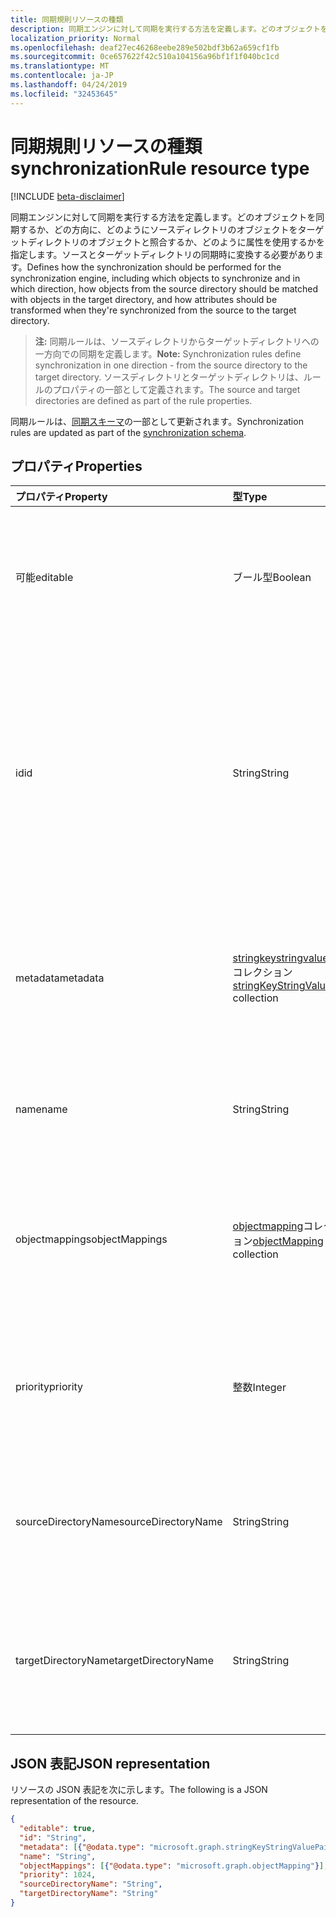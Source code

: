 ```yaml
---
title: 同期規則リソースの種類
description: 同期エンジンに対して同期を実行する方法を定義します。どのオブジェクトを同期するか、どの方向に、どのようにソースディレクトリのオブジェクトをターゲットディレクトリのオブジェクトと照合するか、どのように属性を使用するかを指定します。ソースとターゲットディレクトリの同期時に変換する必要があります。
localization_priority: Normal
ms.openlocfilehash: deaf27ec46268eebe289e502bdf3b62a659cf1fb
ms.sourcegitcommit: 0ce657622f42c510a104156a96bf1f1f040bc1cd
ms.translationtype: MT
ms.contentlocale: ja-JP
ms.lasthandoff: 04/24/2019
ms.locfileid: "32453645"
---
```

# <a name="synchronizationrule-resource-type"></a><span data-ttu-id="97a51-103">同期規則リソースの種類</span><span class="sxs-lookup"><span data-stu-id="97a51-103">synchronizationRule resource type</span></span>

[!INCLUDE [beta-disclaimer](../../includes/beta-disclaimer.md)]

<span data-ttu-id="97a51-104">同期エンジンに対して同期を実行する方法を定義します。どのオブジェクトを同期するか、どの方向に、どのようにソースディレクトリのオブジェクトをターゲットディレクトリのオブジェクトと照合するか、どのように属性を使用するかを指定します。ソースとターゲットディレクトリの同期時に変換する必要があります。</span><span class="sxs-lookup"><span data-stu-id="97a51-104">Defines how the synchronization should be performed for the synchronization engine, including which objects to synchronize and in which direction, how objects from the source directory should be matched with objects in the target directory, and how attributes should be transformed when they're synchronized from the source to the target directory.</span></span>

><span data-ttu-id="97a51-105">**注:** 同期ルールは、ソースディレクトリからターゲットディレクトリへの一方向での同期を定義します。</span><span class="sxs-lookup"><span data-stu-id="97a51-105">**Note:** Synchronization rules define synchronization in one direction - from the source directory to the target directory.</span></span> <span data-ttu-id="97a51-106">ソースディレクトリとターゲットディレクトリは、ルールのプロパティの一部として定義されます。</span><span class="sxs-lookup"><span data-stu-id="97a51-106">The source and target directories are defined as part of the rule properties.</span></span>

<span data-ttu-id="97a51-107">同期ルールは、[同期スキーマ](synchronization-synchronizationschema.md)の一部として更新されます。</span><span class="sxs-lookup"><span data-stu-id="97a51-107">Synchronization rules are updated as part of the [synchronization schema](synchronization-synchronizationschema.md).</span></span>

## <a name="properties"></a><span data-ttu-id="97a51-108">プロパティ</span><span class="sxs-lookup"><span data-stu-id="97a51-108">Properties</span></span>

| <span data-ttu-id="97a51-109">プロパティ</span><span class="sxs-lookup"><span data-stu-id="97a51-109">Property</span></span>      | <span data-ttu-id="97a51-110">型</span><span class="sxs-lookup"><span data-stu-id="97a51-110">Type</span></span>      | <span data-ttu-id="97a51-111">説明</span><span class="sxs-lookup"><span data-stu-id="97a51-111">Description</span></span>    |
|:--------------|:----------|:---------------|
|<span data-ttu-id="97a51-112">可能</span><span class="sxs-lookup"><span data-stu-id="97a51-112">editable</span></span>       |<span data-ttu-id="97a51-113">ブール型</span><span class="sxs-lookup"><span data-stu-id="97a51-113">Boolean</span></span>    |<span data-ttu-id="97a51-114">`true`同期ルールをカスタマイズできる場合は、`false`このルールは読み取り専用であり、変更する必要はありません。</span><span class="sxs-lookup"><span data-stu-id="97a51-114">`true` if the synchronization rule can be customized; `false` if this rule is read-only and should not be changed.</span></span>|
|<span data-ttu-id="97a51-115">id</span><span class="sxs-lookup"><span data-stu-id="97a51-115">id</span></span>             |<span data-ttu-id="97a51-116">String</span><span class="sxs-lookup"><span data-stu-id="97a51-116">String</span></span>     |<span data-ttu-id="97a51-117">同期ルール識別子。</span><span class="sxs-lookup"><span data-stu-id="97a51-117">Synchronization rule identifier.</span></span> <span data-ttu-id="97a51-118">同期エンジンで認識される識別子のいずれかである必要があります。</span><span class="sxs-lookup"><span data-stu-id="97a51-118">Must be one of the identifiers recognized by the synchronization engine.</span></span> <span data-ttu-id="97a51-119">サポートされているルール識別子は、API によって返される同期テンプレートにあります。</span><span class="sxs-lookup"><span data-stu-id="97a51-119">Supported rule identifiers can be found in the synchronization template returned by the API.</span></span>|
|<span data-ttu-id="97a51-120">metadata</span><span class="sxs-lookup"><span data-stu-id="97a51-120">metadata</span></span>       |<span data-ttu-id="97a51-121">[stringkeystringvaluepair](synchronization-stringkeystringvaluepair.md)コレクション</span><span class="sxs-lookup"><span data-stu-id="97a51-121">[stringKeyStringValuePair](synchronization-stringkeystringvaluepair.md) collection</span></span> |<span data-ttu-id="97a51-122">追加の拡張機能のプロパティ。</span><span class="sxs-lookup"><span data-stu-id="97a51-122">Additional extension properties.</span></span> <span data-ttu-id="97a51-123">サポートチームによって明示的に指示されていない限り、メタデータ値は変更しないでください。</span><span class="sxs-lookup"><span data-stu-id="97a51-123">Unless instructed explicitly by the support team, metadata values should not be changed.</span></span>|
|<span data-ttu-id="97a51-124">name</span><span class="sxs-lookup"><span data-stu-id="97a51-124">name</span></span>           |<span data-ttu-id="97a51-125">String</span><span class="sxs-lookup"><span data-stu-id="97a51-125">String</span></span>     |<span data-ttu-id="97a51-126">ユーザーが読み取ることができる同期ルールの名前。</span><span class="sxs-lookup"><span data-stu-id="97a51-126">Human-readable name of the synchronization rule.</span></span> <span data-ttu-id="97a51-127">null 許容ではありません。</span><span class="sxs-lookup"><span data-stu-id="97a51-127">Not nullable.</span></span>|
|<span data-ttu-id="97a51-128">objectmappings</span><span class="sxs-lookup"><span data-stu-id="97a51-128">objectMappings</span></span> |<span data-ttu-id="97a51-129">[objectmapping](synchronization-objectmapping.md)コレクション</span><span class="sxs-lookup"><span data-stu-id="97a51-129">[objectMapping](synchronization-objectmapping.md) collection</span></span>    |<span data-ttu-id="97a51-130">ルールでサポートされているオブジェクトマッピングのコレクション。</span><span class="sxs-lookup"><span data-stu-id="97a51-130">Collection of object mappings supported by the rule.</span></span> <span data-ttu-id="97a51-131">同期するオブジェクトを同期エンジンに通知します。</span><span class="sxs-lookup"><span data-stu-id="97a51-131">Tells the synchronization engine which objects should be synchronized.</span></span>|
|<span data-ttu-id="97a51-132">priority</span><span class="sxs-lookup"><span data-stu-id="97a51-132">priority</span></span>       |<span data-ttu-id="97a51-133">整数</span><span class="sxs-lookup"><span data-stu-id="97a51-133">Integer</span></span>    |<span data-ttu-id="97a51-134">[同期スキーマ](synchronization-synchronizationschema.md)内の他のルールに対する優先度。</span><span class="sxs-lookup"><span data-stu-id="97a51-134">Priority relative to other rules in the [synchronizationSchema](synchronization-synchronizationschema.md).</span></span> <span data-ttu-id="97a51-135">優先度が最も低いルールが最初に処理されます。</span><span class="sxs-lookup"><span data-stu-id="97a51-135">Rules with the lowest priority number will be processed first.</span></span>|
|<span data-ttu-id="97a51-136">sourceDirectoryName</span><span class="sxs-lookup"><span data-stu-id="97a51-136">sourceDirectoryName</span></span>       |<span data-ttu-id="97a51-137">String</span><span class="sxs-lookup"><span data-stu-id="97a51-137">String</span></span>    |<span data-ttu-id="97a51-138">ソースディレクトリの名前。</span><span class="sxs-lookup"><span data-stu-id="97a51-138">Name of the source directory.</span></span> <span data-ttu-id="97a51-139">は、[同期スキーマ](synchronization-synchronizationschema.md)のディレクトリ定義のいずれかと一致している必要があります。</span><span class="sxs-lookup"><span data-stu-id="97a51-139">Must match one of the directory definitions in [synchronizationSchema](synchronization-synchronizationschema.md).</span></span>|
|<span data-ttu-id="97a51-140">targetDirectoryName</span><span class="sxs-lookup"><span data-stu-id="97a51-140">targetDirectoryName</span></span>       |<span data-ttu-id="97a51-141">String</span><span class="sxs-lookup"><span data-stu-id="97a51-141">String</span></span>    |<span data-ttu-id="97a51-142">ターゲットディレクトリの名前。</span><span class="sxs-lookup"><span data-stu-id="97a51-142">Name of the target directory.</span></span> <span data-ttu-id="97a51-143">は、[同期スキーマ](synchronization-synchronizationschema.md)のディレクトリ定義のいずれかと一致している必要があります。</span><span class="sxs-lookup"><span data-stu-id="97a51-143">Must match one of the directory definitions in [synchronizationSchema](synchronization-synchronizationschema.md).</span></span>|

## <a name="json-representation"></a><span data-ttu-id="97a51-144">JSON 表記</span><span class="sxs-lookup"><span data-stu-id="97a51-144">JSON representation</span></span>

<span data-ttu-id="97a51-145">リソースの JSON 表記を次に示します。</span><span class="sxs-lookup"><span data-stu-id="97a51-145">The following is a JSON representation of the resource.</span></span>

<!-- {
  "blockType": "resource",
  "optionalProperties": [

  ],
  "@odata.type": "microsoft.graph.synchronizationRule"
}-->

```json
{
  "editable": true,
  "id": "String",
  "metadata": [{"@odata.type": "microsoft.graph.stringKeyStringValuePair"}],
  "name": "String",
  "objectMappings": [{"@odata.type": "microsoft.graph.objectMapping"}],
  "priority": 1024,
  "sourceDirectoryName": "String",
  "targetDirectoryName": "String"
}

```

<!-- uuid: 8fcb5dbc-d5aa-4681-8e31-b001d5168d79
2015-10-25 14:57:30 UTC -->
<!--
{
  "type": "#page.annotation",
  "description": "synchronizationRule resource",
  "keywords": "",
  "section": "documentation",
  "tocPath": "",
  "suppressions": [
    "Error: /api-reference/beta/resources/synchronization-synchronizationrule.md:\r\n      Exception processing links.\r\n    System.ArgumentException: Link Definition was null. Link text: !INCLUDE [beta-disclaimer](../../includes/beta-disclaimer.md)\r\n      at ApiDoctor.Validation.DocFile.get_LinkDestinations()\r\n      at ApiDoctor.Validation.DocSet.ValidateLinks(Boolean includeWarnings, String[] relativePathForFiles, IssueLogger issues, Boolean requireFilenameCaseMatch, Boolean printOrphanedFiles)"
  ]
}
-->
